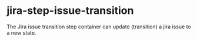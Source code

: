# jira-step-issue-transition

The Jira issue transition step container can update (transition) a jira issue to a new state.